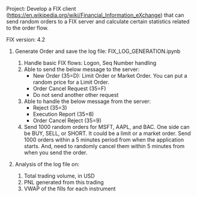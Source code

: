 Project: Develop a FIX client (https://en.wikipedia.org/wiki/Financial_Information_eXchange) that can send random orders to a FIX server and calculate certain statistics related to the order flow.

FIX version: 4.2

1. Generate Order and save the log file: FIX_LOG_GENERATION.ipynb
   1) Handle basic FIX flows: Logon, Seq Number handling
   2) Able to send the below message to the server:
      - New Order (35=D): Limit Order or Market Order. You can put a random price for a Limit Order.
      - Order Cancel Request (35=F)
      - Do not send another other request
   3) Able to handle the below message from the server:
      - Reject (35=3)
      - Execution Report (35=8)
      - Order Cancel Reject (35=9)
   4) Send 1000 random orders for MSFT, AAPL, and BAC. One side can be BUY, SELL, or SHORT. It could be a limit or a market order. Send 1000 orders within a 5 minutes period from when the application starts. And, need to randomly cancel them within 5 minutes from when you send the order.
  
2. Analysis of the log file on:
   1) Total trading volume, in USD
   2) PNL generated from this trading
   3) VWAP of the fills for each instrument
  
